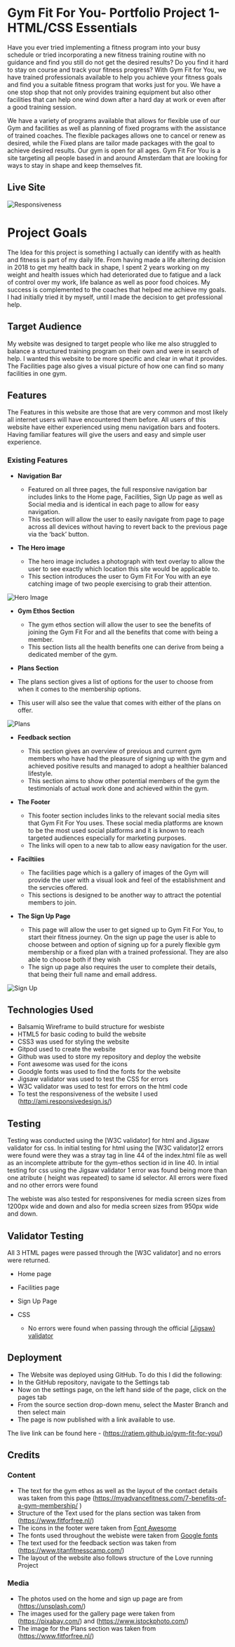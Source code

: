 # Gym Fit For You- Portfolio Project 1- HTML/CSS Essentials

Have you ever tried implementing a fitness program into your busy schedule or tried incorporating a new fitness training routine with no guidance and find you still do not get the desired results? Do you find it hard to stay on course and track your fitness progress? With Gym Fit for You, we have trained professionals available to help you achieve your fitness goals and find you a suitable fitness program that works just for you. We have a one stop shop that not only provides training equipment but also other facilities that can help one wind down after a hard day at work or even after a good training session.

We have a variety of programs available that allows for flexible use of our Gym and facilities as well as planning of fixed programs with the assistance of trained coaches.
The flexible packages allows one to cancel or renew as desired, while the Fixed plans are tailor made packages with the goal to achieve desired results. 
Our gym is open for all ages. Gym Fit For You is a site targeting all people based in and around Amsterdam that are looking for ways to stay in shape and keep themselves fit.


## Live Site
![Responsiveness](https://github.com/Ratiem/gym-fit-for-you/blob/main/assets/images/responsiveness.webp)

# Project Goals
The Idea for this project is something I actually can identify with as health and fitness is part of my daily life. From having made a life altering decision in 2018
to get my health back in shape, I spent 2 years working on my weight and health issues which had deteriorated due to fatigue and a lack of control over my work, life balance as well as poor food choices. My success is complemented to the coaches that helped me achieve my goals. I had initially tried it by myself, until l made the decision to get professional help. 

## Target Audience
My website was designed to target people who like me also struggled to balance a structured training program on their own and were in search of help. I wanted this website to be more specific and clear in what it provides. The Facilities page also gives a visual picture of how one can find so many facilities in one gym.

## Features 

The Features in this website are those that are very common and most likely all internet users will have encountered them before. All users of this website have either experienced using menu navigation bars and footers. Having familiar features will give the users and easy and simple user experience.

### Existing Features

- __Navigation Bar__

  - Featured on all three pages, the full responsive navigation bar includes links to the Home page, Facilities, Sign Up page as well as Social media and is identical in each 
    page to allow for easy navigation.
  - This section will allow the user to easily navigate from page to page across all devices without having to revert back to the previous page via the ‘back’ button. 


- __The Hero image__

  - The hero image includes a photograph with text overlay to allow the user to see exactly which location this site would be applicable to. 
  - This section introduces the user to Gym Fit For You with an eye catching image of two people exercising to grab their attention.

![Hero Image](https://github.com/Ratiem/gym-fit-for-you/blob/main/assets/images/hero-%20image.webp)

- __Gym Ethos Section__

  - The gym ethos section will allow the user to see the benefits of joining the Gym Fit For and all the benefits that come with being a member. 
  - This section lists all the health benefits one can derive from being a dedicated member of the gym.


 - __Plans Section__

  - The plans section gives a list of options for the user to choose from when it comes to the membership options.
  - This user will also see the value that comes with either of the plans on offer. 

![Plans](https://github.com/Ratiem/gym-fit-for-you/blob/main/assets/images/Fit-With-us.webp)

- __Feedback section__

  - This section gives an overview of previous and current gym members who have had the pleasure of signing up with the gym and achieved positive results and managed to adopt a 
    healthier balanced lifestyle.
  - This section aims to show other potential members of the gym the testimonials of actual work done and achieved within the gym.


- __The Footer__ 

  - This footer section includes links to the relevant social media sites that Gym Fit For You uses. These social media platforms are known to be the most used 
    social platforms and it is known to reach targeted audiences especially for marketing purposes. 
  - The links will open to a new tab to allow easy navigation for the user. 
  
 
- __Faciltiies__

  - The facilities page which is a gallery of images of the Gym  will provide the user with a visual look and feel of the establishment and the servcies offered. 
  - This sections is designed to be another way to attract the potential members to join. 


- __The Sign Up Page__

  - This page will allow the user to get signed up to Gym Fit For You, to start their fitness journey. On the sign up page the user is able to choose between and 
    option of signing up for a purely flexible gym membership or a fixed plan with a trained professional. They are also able to choose both if they wish
  - The sign up page also requires the user to complete their details, that being their full name and email address. 

![Sign Up](https://github.com/Ratiem/gym-fit-for-you/blob/main/assets/images/signup%20image.webp)


## Technologies Used
- Balsamiq Wireframe to build structure for wesbiste
- HTML5 for basic coding to build the website
- CSS3 was used for styling the website
- Gitpod used to create the website
- Github was used to store my repository and deploy the website
- Font awesome was used for the icons
- Goodgle fonts was used to find the fonts for the website
- Jigsaw validator was used to test the CSS for errors
- W3C validator was used to test for errors on the html code
- To test the responsiveness of the website I used (http://ami.responsivedesign.is/)

## Testing 

Testing was conducted using the [W3C validator]  for html and Jigsaw validator for css.
In initial testing for html using the [W3C validator]2 errors were found were they was a stray tag in line 44 of the index.html file as well as an incomplete attribute for the gym-ethos section id in line 40.
In intial testing for css using the Jigsaw validator 1 error was found being more than one atribute ( height was repeated) to same id selector. All errors were fixed and no other errors were found

The webiste was also tested for responsivenes for media screen sizes from 1200px wide and down and also for media screen sizes from 950px wide and down.


## Validator Testing 

All 3 HTML pages were passed through the [W3C validator] and no errors were returned.
- Home page 
- Facilities page
- Sign Up Page

- CSS
  - No errors were found when passing through the official [(Jigsaw) validator](https://jigsaw.w3.org/css-validator/validator?uri=https%3A%2F%2Fratiem.github.io%2Fgym-fit-for-you%2F&profile=css3svg&usermedium=all&warning=1&vextwarning=&lang=en)


## Deployment

  - The Website was deployed using GitHub. To do this I did the following: 
  - In the GitHub repository, navigate to the Settings tab 
  - Now on the settings page, on the left hand side of the page, click on the pages tab
  - From the source section drop-down menu, select the Master Branch and then select main
  - The page is now published with a link available to use. 

The live link can be found here - (https://ratiem.github.io/gym-fit-for-you/)


## Credits 

### Content 

- The text for the gym ethos  as well as the layout of the contact details was taken from this page (https://myadvancefitness.com/7-benefits-of-a-gym-membership/ )
- Structure of the Text used for the plans section was taken from (https://www.fitforfree.nl/)
- The icons in the footer were taken from [Font Awesome](https://fontawesome.com/)
- The fonts used throughout the webiste were taken from [Google fonts](https://fonts.google.com/)
- The text used for the feedback section was taken from (https://www.titanfitnesscamp.com/)
- The layout of the website also follows structure of the Love running Project

### Media

- The photos used on the home and sign up page are from (https://unsplash.com/)
- The images used for the gallery page were taken from (https://pixabay.com/) and (https://www.istockphoto.com/)
- The image for the Plans section was taken from (https://www.fitforfree.nl/)


